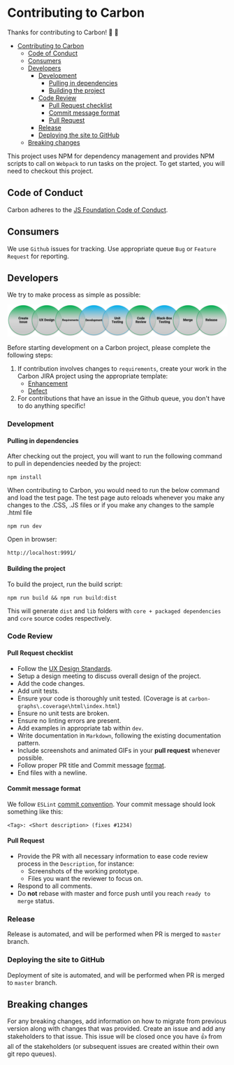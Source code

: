 # Contributing to Carbon

Thanks for contributing to Carbon! :1st_place_medal: :1st_place_medal:

-   [Contributing to Carbon](#Contributing-to-Carbon)
    -   [Code of Conduct](#Code-of-Conduct)
    -   [Consumers](#Consumers)
    -   [Developers](#Developers)
        -   [Development](#Development)
            -   [Pulling in dependencies](#Pulling-in-dependencies)
            -   [Building the project](#Building-the-project)
        -   [Code Review](#Code-Review)
            -   [Pull Request checklist](#Pull-Request-checklist)
            -   [Commit message format](#Commit-message-format)
            -   [Pull Request](#Pull-Request)
        -   [Release](#Release)
        -   [Deploying the site to GitHub](#Deploying-the-site-to-GitHub)
    -   [Breaking changes](#Breaking-changes)

This project uses NPM for dependency management and provides NPM scripts to call on `Webpack` to run tasks on the project.
To get started, you will need to checkout this project.

## Code of Conduct

Carbon adheres to the [JS Foundation Code of Conduct](https://js.foundation/community/code-of-conduct).

## Consumers

We use `Github` issues for tracking. Use appropriate queue `Bug` or `Feature Request` for reporting.

## Developers

We try to make process as simple as possible:

![Alt](../assets/contribution-model.png "Model")

Before starting development on a Carbon project, please complete the following steps:

1. If contribution involves changes to `requirements`, create your work in the Carbon JIRA project using the appropriate template:
    - <a href="https://jira3.cerner.com/browse/CARBON-1/">Enhancement</a>
    - <a href="https://jira3.cerner.com/browse/CARBON-2/">Defect</a>
2. For contributions that have an issue in the Github queue, you don't have to do anything specific!

### Development

#### Pulling in dependencies

After checking out the project, you will want to run the following command to pull in dependencies needed by the project:

```
npm install
```

When contributing to Carbon, you would need to run the below command and load the test page. The test page auto reloads whenever you make any changes to the .CSS, .JS files or if you make any changes to the sample .html file

```
npm run dev
```

Open in browser:

```
http://localhost:9991/
```

#### Building the project

To build the project, run the build script:

```
npm run build && npm run build:dist
```

This will generate `dist` and `lib` folders with `core + packaged dependencies` and `core` source codes respectively.

### Code Review

#### Pull Request checklist

-   Follow the [UX Design Standards](https://wiki.ucern.com/display/UserExperience/Standard+Graphs).
-   Setup a design meeting to discuss overall design of the project.
-   Add the code changes.
-   Add unit tests.
-   Ensure your code is thoroughly unit tested. (Coverage is at `carbon-graphs\.coverage\html\index.html`)
-   Ensure no unit tests are broken.
-   Ensure no linting errors are present.
-   Add examples in appropriate tab within `dev`.
-   Write documentation in `Markdown`, following the existing documentation pattern.
-   Include screenshots and animated GIFs in your **pull request** whenever possible.
-   Follow proper PR title and Commit message [format](#commit-message-format).
-   End files with a newline.

#### Commit message format

We follow `ESLint` [commit convention](https://eslint.org/docs/1.0.0/developer-guide/contributing#step-2-make-your-changes).
Your commit message should look something like this:

```text
<Tag>: <Short description> (fixes #1234)
```

#### Pull Request

-   Provide the PR with all necessary information to ease code review process in the `Description`, for instance:
    -   Screenshots of the working prototype.
    -   Files you want the reviewer to focus on.
-   Respond to all comments.
-   Do **not** rebase with master and force push until you reach `ready to merge` status.

### Release

Release is automated, and will be performed when PR is merged to `master` branch.

### Deploying the site to GitHub

Deployment of site is automated, and will be performed when PR is merged to `master` branch.

## Breaking changes

For any breaking changes, add information on how to migrate from previous version along with changes that was provided.
Create an issue and add any stakeholders to that issue.
This issue will be closed once you have :+1: from all of the stakeholders (or subsequent issues are created within their own git repo queues).
